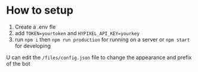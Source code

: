 # How to setup

1. Create a .env fle
2. add `TOKEN=yourtoken` and `HYPIXEL_API_KEY=yourkey`
3. run `npm i` then `npm run production` for running on a server or `npm start` for developing

U can edit the `/files/config.json` file to change the appearance and prefix of the bot

